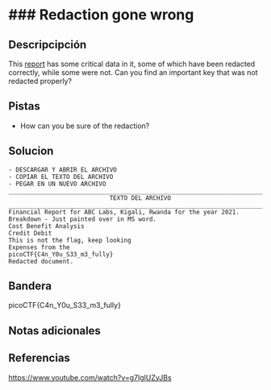 # ### Redaction gone wrong
## Descripcipción
This [report](https://artifacts.picoctf.net/c/84/Financial_Report_for_ABC_Labs.pdf) has some critical data in it, some of which have been redacted correctly, while some were not. Can you find an important key that was not redacted properly?
## Pistas
- How can you be sure of the redaction?
## Solucion
```
- DESCARGAR Y ABRIR EL ARCHIVO
- COPIAR EL TEXTO DEL ARCHIVO
- PEGAR EN UN NUEVO ARCHIVO
_____________________________________________________________________________
							TEXTO DEL ARCHIVO
_____________________________________________________________________________
Financial Report for ABC Labs, Kigali, Rwanda for the year 2021.
Breakdown - Just painted over in MS word.
Cost Benefit Analysis
Credit Debit
This is not the flag, keep looking
Expenses from the
picoCTF{C4n_Y0u_S33_m3_fully}
Redacted document.
```
## Bandera
picoCTF{C4n_Y0u_S33_m3_fully}
## Notas adicionales
## Referencias
https://www.youtube.com/watch?v=g7IglUZyJBs